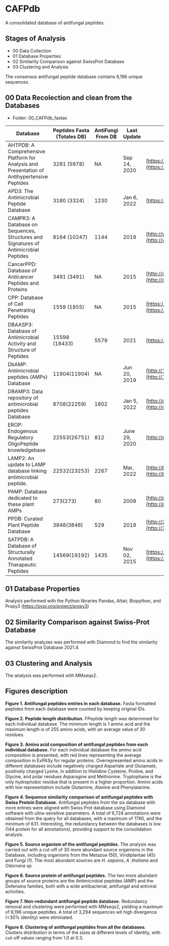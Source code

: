 # CAFPdb
A consolidated database of antifungal peptides.

## Stages of Analysis

* 00 Data Collection
* 01 Database Properties
* 02 Similarity Comparison against SwissProt Database
* 03 Clustering and Analysis 

The consensus antifungal peptide database contains 6,196 unique sequences.

## 00 Data Recolection and clean from the Databases

* Folder: 00_CAFPdb_fastas

| Database                                                                                    | Peptides Fasta (Totales DB) | AntiFungi From DB | Last Update   | Url                                                                                          | Reference                                                                                                                                                      |
| ------------------------------------------------------------------------------------------- | --------------------------- | ----------------- | ------------- | -------------------------------------------------------------------------------------------- | --------------------------------------------------------------------------------------------------------------------------------------------------------------  |
| AHTPDB: A Comprehensive Platform for Analysis and Presentation of Antihypertensive Peptides | 3281 (5978)                 | NA                | Sep 14, 2020  | [https://webs.iiitd.edu.in/raghava/ahtpdb](https://webs.iiitd.edu.in/raghava/ahtpdb)         | [https://doi.org/10.1093/nar/gku1141](https://doi.org/10.1093/nar/gku1141)                                                                                     |
| APD3: The Antimicrobial Peptide Database                                                    | 3180 (3324)                 | 1230              | Jan 6, 2022   | [https://aps.unmc.edu](https://aps.unmc.edu/)                                                | [https://doi.org/10.1093/nar/gkv1278](https://doi.org/10.1093/nar/gkv1278.)                                                                                    |
| CAMPR3: A Database on Sequences, Structures and Signatures of Antimicrobial Peptides        | 8164 (10247)                | 1144              | 2019          | [http://www.camp.bicnirrh.res.in](http://www.camp.bicnirrh.res.in)                           | [https://doi.org/10.1093/nar/gkv1051](https://doi.org/10.1093/nar/gkv1051.) [https://doi.org/10.1002/pro.3714](https://doi.org/10.1002/pro.3714)               |
| CancerPPD: Database of Anticancer Peptides and Proteins                                     | 3491 (3491)                 | NA                | 2015          | [http://crdd.osdd.net/raghava/cancerppd](http://crdd.osdd.net/raghava/cancerppd/)            | [https://doi.org/10.1093/nar/gku892](https://doi.org/10.1093/nar/gku892.)                                                                                      |
| CPP: Database of Cell Penetrating Peptides                                                  | 1559 (1855)                 | NA                | 2015          | [https://webs.iiitd.edu.in/raghava/cppsite](https://webs.iiitd.edu.in/raghava/cppsite)       | [https://doi.org/10.1093/nar/gkv1266](https://doi.org/10.1093/nar/gkv1266)                                                                                     |
| DBAASP3: Database of Antimicrobial Activity and Structure of Peptides                       | 15598 (18433)               | 5579              | 2021          | [https://dbaasp.org](https://dbaasp.org)                                                     | [https://doi.org/10.1111/1574-6968.12489](https://doi.org/10.1111/1574-6968.12489), [https://doi.org/10.1093/nar/gkaa991](https://doi.org/10.1093/nar/gkaa991) |
| DbAMP: Antimicrobial peptides (AMPs) Database                                               | 11904(11904)                | NA                | Jun 20, 2019  | [http://140.138.77.240/~dbamp](http://140.138.77.240/~dbamp)                                 | [https://doi.org/10.1093/nar/gky1030](https://doi.org/10.1093/nar/gky1030)                                                                                     |
| DRAMP3: Data repository of antimicrobial peptides Database                                  | 8708(22259)                 | 1802              | Jan 5, 2022   | [http://dramp.cpu-bioinfor.org](http://dramp.cpu-bioinfor.org)                               | [https://doi.org/10.1093/nar/gkab651](https://doi.org/10.1093/nar/gkab651)                                                                                     |
| EROP: Endogenous Regulatory OligoPeptide knowledgebase                                      | 22553(26751)                | 812               | June 29, 2020 | [http://erop.inbi.ras.ru](http://erop.inbi.ras.ru)                                           | [https://doi.org/10.1093/nar/gkj008](https://doi.org/10.1093/nar/gkj008)                                                                                       |
| LAMP2: An update to LAMP database linking antimicrobial peptide.                            | 22532(23253)                | 2267              | Mar, 2022     | [http://biotechlab.fudan.edu.cn/database/lamp](http://biotechlab.fudan.edu.cn/database/lamp) | [https://doi.org/10.1371/journal.pone.0066557](https://doi.org/10.1371/journal.pone.0066557)                                                                   |
| PAMP: Database dedicated to these plant AMPs                                                | 273(273)                    | 80                | 2009          | [http://phytamp.pfba-lab-tun.org](http://phytamp.pfba-lab-tun.org)                           | [https://doi.org/10.1093/nar/gkn655](https://doi.org/10.1093/nar/gkn655)                                                                                       |
| PPDB: Curated Plant Peptide Database                                                        | 3848(3848)                  | 529               | 2019          | [http://223.31.159.8/PlantPepDB](http://223.31.159.8/PlantPepDB)                             | [https://doi.org/10.1038/s41598-020-59165-2](https://doi.org/10.1038/s41598-020-59165-2)                                                                       |
| SATPDB: A Database of Structurally Annotated Therapeutic Peptides                           | 14569(19192)                | 1435              | Nov 02, 2015  | [https://webs.iiitd.edu.in/raghava/satpdb](https://webs.iiitd.edu.in/raghava/satpdb)         | [https://doi.org/10.1093/nar/gkv1114](https://doi.org/10.1093/nar/gkv1114)                                                                                     |

## 01 Database Properties

Analysis performed with the Python libraries Pandas, Altair, Biopython, and Propy3 (https://pypi.org/project/propy3)

## 02 Similarity Comparison against Swiss-Prot Database

The similarity analyzes was performed with Diamond to find the similarity against SwissProt Database 2021.4

## 03 Clustering and Analysis 

The analysis was performed with MMseqs2.

## Figures description

**Figure 1. Antifungal peptides entries in each database.** Fasta formatted peptides from each database were counted by keeping original IDs. 

**Figure 2. Peptide length distribution.** FPeptide length was determined for each individual database. The minimum length is 1 amino acid and the maximum length is of 255 amino acids, with an average value of 30 residues. 

**Figure 3. Amino acid composition of antifungal peptides from each individual database.** For each individual database the amino acid composition is presented, with red lines representing the average composition in ExPASy for regular proteins. Overrepresented amino acids in different databases include negatively charged Aspartate and Glutamate, positively charged Lysine, in addition to Histidine Cysteine, Proline, and Glycine, and polar residues Asparagine and Methionine. Tryptophane is the only hydrophobic residue that is present in a higher proportion. Amino acids with low representation include Glutamine, Alanine and Phenylalanine.

**Figure 4. Sequence similarity comparison of antifungal peptides with Swiss Protein Database.** Antifungal peptides from the six database with more entries were aligned with Swiss Prot database using Diamond software with ultra-sensitive parameters. A total of 6,724 annotations were obtained from the query for all databases, with a maximum of 1790, and the minimum of 631. Interesting, the redundancy between the databases is low (144 protein for all annotations), providing support to the consolidation analysis. 

**Figure 5. Source organism of the antifungal peptides.** The analysis was carried out with a cut-off of 30 more abundant source organisms in the Database, including organisms from the Metazoa (50), Viridiplantae (45) and Fungi (1). The most abundant sources are *H. sapiens*, *A .thaliana* and *Odorrana sp.* 

**Figure 6. Source protein of antifungal peptides.** The two more abundant groups of source proteins are the Antimicrobial peptides (AMP) and the Defensins families, both with a wide antibacterial, antifungal and antiviral activities. 

**Figure 7. Non-redundant antifungal peptide database.** Redundancy removal and clustering were performed with MMseqs2, yielding a maximum of 6,196 unique peptides.  A total of 3,294 sequences wit high divergence (<30% identity) were eliminated.

**Figure 8. Clustering of antifungal peptides from all the databases.** Clusters distribution in terms of the sizes at different levels of identity, with cut-off values ranging from 1.0 at 0.3.
